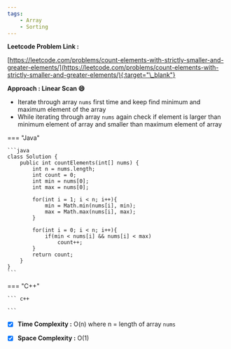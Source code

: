 ```yaml
---
tags:
    - Array
    - Sorting
---
```


**Leetcode Problem Link :**

[https://leetcode.com/problems/count-elements-with-strictly-smaller-and-greater-elements/](https://leetcode.com/problems/count-elements-with-strictly-smaller-and-greater-elements/){:target="\_blank"}

**Approach : Linear Scan :smile:**

-   Iterate through array `nums` first time and keep find minimum and maximum element of the array
-   While iterating through array `nums` again check if element is larger than minimum element of array and smaller than maximum element of array

=== "Java"

    ```java
    class Solution {
        public int countElements(int[] nums) {
            int n = nums.length;
            int count = 0;
            int min = nums[0];
            int max = nums[0];

            for(int i = 1; i < n; i++){
                min = Math.min(nums[i], min);
                max = Math.max(nums[i], max);
            }

            for(int i = 0; i < n; i++){
                if(min < nums[i] && nums[i] < max)
                    count++;
            }
            return count;
        }
    }
    ```

=== "C++"

    ``` c++

    ```

-   [x] **Time Complexity :** O(n) where n = length of array `nums`

-   [x] **Space Complexity :** O(1)
